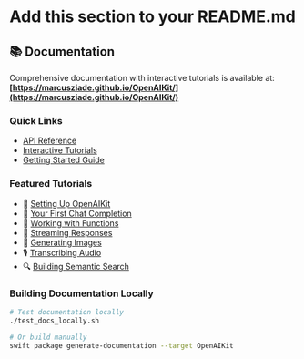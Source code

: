 # Add this section to your README.md

## 📚 Documentation

Comprehensive documentation with interactive tutorials is available at:
**[https://marcusziade.github.io/OpenAIKit/](https://marcusziade.github.io/OpenAIKit/)**

### Quick Links
- [API Reference](https://marcusziade.github.io/OpenAIKit/documentation/openaikit)
- [Interactive Tutorials](https://marcusziade.github.io/OpenAIKit/documentation/openaikit/tutorials/openaikit-tutorials)
- [Getting Started Guide](https://marcusziade.github.io/OpenAIKit/documentation/openaikit/gettingstarted)

### Featured Tutorials
- 🚀 [Setting Up OpenAIKit](https://marcusziade.github.io/OpenAIKit/documentation/openaikit/tutorials/setting-up-openaikit)
- 💬 [Your First Chat Completion](https://marcusziade.github.io/OpenAIKit/documentation/openaikit/tutorials/your-first-chat-completion)
- 🔧 [Working with Functions](https://marcusziade.github.io/OpenAIKit/documentation/openaikit/tutorials/working-with-functions)
- 🌊 [Streaming Responses](https://marcusziade.github.io/OpenAIKit/documentation/openaikit/tutorials/streaming-responses)
- 🎨 [Generating Images](https://marcusziade.github.io/OpenAIKit/documentation/openaikit/tutorials/generating-images)
- 🎙️ [Transcribing Audio](https://marcusziade.github.io/OpenAIKit/documentation/openaikit/tutorials/transcribing-audio)
- 🔍 [Building Semantic Search](https://marcusziade.github.io/OpenAIKit/documentation/openaikit/tutorials/building-semantic-search)

### Building Documentation Locally

```bash
# Test documentation locally
./test_docs_locally.sh

# Or build manually
swift package generate-documentation --target OpenAIKit
```